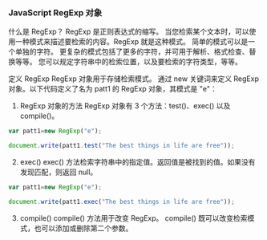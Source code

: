 ### JavaScript RegExp 对象

什么是 RegExp？
RegExp 是正则表达式的缩写。
当您检索某个文本时，可以使用一种模式来描述要检索的内容。RegExp 就是这种模式。
简单的模式可以是一个单独的字符。
更复杂的模式包括了更多的字符，并可用于解析、格式检查、替换等等。
您可以规定字符串中的检索位置，以及要检索的字符类型，等等。


定义 RegExp
RegExp 对象用于存储检索模式。
通过 new 关键词来定义 RegExp 对象。以下代码定义了名为 patt1 的 RegExp 对象，其模式是 "e"：


1. RegExp 对象的方法
   RegExp 对象有 3 个方法：test()、exec() 以及 compile()。

  ```js
  var patt1=new RegExp("e");

  document.write(patt1.test("The best things in life are free"));
  ```

2. exec()
exec() 方法检索字符串中的指定值。返回值是被找到的值。如果没有发现匹配，则返回 null。

```js
var patt1=new RegExp("e");

document.write(patt1.exec("The best things in life are free"));
```

3. compile()
compile() 方法用于改变 RegExp。
compile() 既可以改变检索模式，也可以添加或删除第二个参数。
